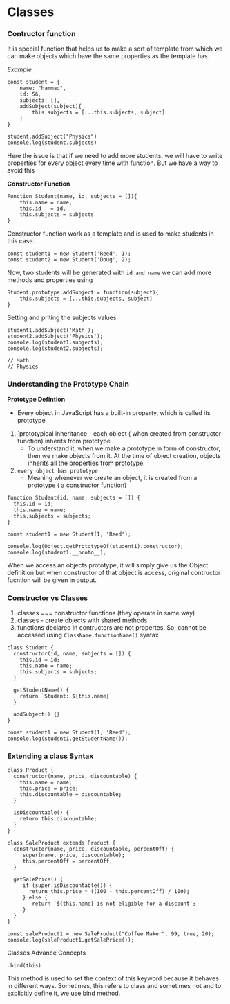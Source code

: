 # Classes
### Contructor function
It is special function that helps us to make a sort of template from which we can make objects which have the same properties as the template has.

*Example*
```
const student = {
	name: "hammad",
	id: 56,
	subjects: [],
	addSubject(subject){
		this.subjects = [...this.subjects, subject]
	}
}

student.addSubject("Physics")
console.log(student.subjects)

```

Here the issue is that if we need to add more students, we will have to write properties for every object every time with function. But we have a way to avoid this

**Constructor Function**
```
Function Student(name, id, subjects = []){
	this.name = name,
	this.id   = id,
	this.subjects = subjects
}
```
Constructor function work as a template and is used to make students in this case.

```
const student1 = new Student('Reed', 1);
const student2 = new Student('Doug', 2);
```

Now, two students will be generated with `id and name`
we can add more methods and properties using
```
Student.prototype.addSubject = function(subject){
	this.subjects = [...this.subjects, subject]
}
```

Setting and priting the subjects values
```
student1.addSubject('Math');
student2.addSubject('Physics');
console.log(student1.subjects);
console.log(student2.subjects);

// Math
// Physics
```

### Understanding the Prototype Chain
**Prototype Defintion**
 - Every object in JavaScript has a built-in property, which is called its prototype

1. `prototypical inheritance - each object ( when created from constructor function) inherits from prototype 
	- To understand it, when we make a prototype in form of constructor, then we make objects from it. At the time of object creation, objects inherits all the properties from prototype. 
2. `every object has prototype`
	- Meaning whenever we create an object, it is created from a prototype ( a constructor function)

```
function Student(id, name, subjects = []) {
  this.id = id;
  this.name = name;
  this.subjects = subjects;
}

const student1 = new Student(1, 'Reed');

console.log(Object.getPrototypeOf(student1).constructor);
console.log(student1.__proto__);
```
When we access an objects prototype, it will simply give us the Object definition but when constructor of that object is access, original contructor fucntion will be given in output.



### Constructor vs Classes
1. classes === constructor functions (they operate in same way)
2. classes - create objects with shared methods
3. functions declared in contructors are not propertes. So, cannot be accessed using `ClassName.functionName()` syntax

```
class Student {
  constructor(id, name, subjects = []) {
    this.id = id;
    this.name = name;
    this.subjects = subjects;      
  }  
    
  getStudentName() {
    return `Student: ${this.name}`  
  }
    
  addSubject() {}  
}

const student1 = new Student(1, 'Reed');
console.log(student1.getStudentName());

```

### Extending a class Syntax
```
class Product {
  constructor(name, price, discountable) {
    this.name = name;
    this.price = price;
    this.discountable = discountable;  
  }  
  
  isDiscountable() {
    return this.discountable;  
  }
}

class SaleProduct extends Product {
  constructor(name, price, discountable, percentOff) {
     super(name, price, discountable);
     this.percentOff = percentOff; 
  }  
  
  getSalePrice() {
     if (super.isDiscountable()) {
       return this.price * ((100 - this.percentOff) / 100);
     } else {
        return `${this.name} is not eligible for a discount`;
     }
  }
}

const saleProduct1 = new SaleProduct("Coffee Maker", 99, true, 20);
console.log(saleProduct1.getSalePrice());
```



Classes Advance Concepts

```
.bind(this)
```
This method is used to set the context of this keyword because it behaves in different ways. Sometimes, this refers to class and sometimes not and to explicitly define it, we use bind method.